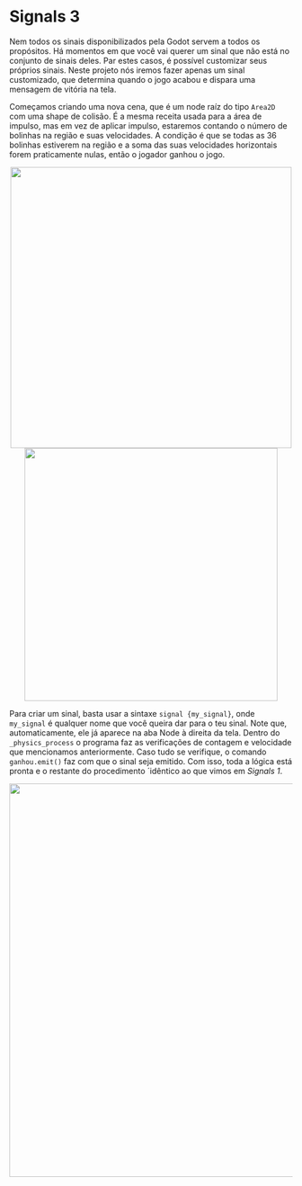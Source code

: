 # Signals 3

Nem todos os sinais disponibilizados pela Godot servem a todos os propósitos. Há momentos em que você vai querer um sinal que não está no conjunto de sinais deles. Par estes casos, é possível customizar seus próprios sinais. Neste projeto nós iremos fazer apenas um sinal customizado, que determina quando o jogo acabou e dispara uma mensagem de vitória na tela.

Começamos criando uma nova cena, que é um node raíz do tipo `Area2D` com uma shape de colisão. É a mesma receita usada para a área de impulso, mas em vez de aplicar impulso, estaremos contando o número de bolinhas na região e suas velocidades. A condição é que se todas as 36 bolinhas estiverem na região e a soma das suas velocidades horizontais forem praticamente nulas, então o jogador ganhou o jogo.

<p align="center">
    <img src="https://github.com/user-attachments/assets/53525b9e-3a47-4b1f-aeed-697553180e19" width="500">
    <img src="https://github.com/user-attachments/assets/9e5c8c3d-83e7-4efd-8e06-4d0c3f79e869" width="450">
</p>

Para criar um sinal, basta usar a sintaxe `signal {my_signal}`, onde `my_signal` é qualquer nome que você queira dar para o teu sinal. Note que, automaticamente, ele já aparece na aba Node à direita da tela. Dentro do `_physics_process` o programa faz as verificações de contagem e velocidade que mencionamos anteriormente. Caso tudo se verifique, o comando `ganhou.emit()` faz com que o sinal seja emitido. Com isso, toda a lógica está pronta e o restante do procedimento ´idêntico ao que vimos em *Signals 1*. 

<p align="center">
    <img src="https://github.com/user-attachments/assets/de9b2788-00d7-45bb-b045-32fcd494fffb" width="700">
</p>


